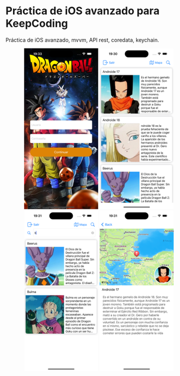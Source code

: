 # Práctica de iOS avanzado para KeepCoding

Práctica de iOS avanzado, mvvm, API rest, coredata, keychain.

<p float="left" align="middle">
  <img src="/previews/img1.png" width="200" />
  <img src="/previews/img2.png" width="200" /> 
  <img src="/previews/img3.png" width="200" />
  <img src="/previews/img4.png" width="200" />
</p>

